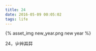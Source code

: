 ```yaml
---
title: 24
date: 2016-05-09 00:05:02
tags: life
---
```


{% asset_img new_year.png new year %}

<!-- more -->

24，屮艸芔茻
